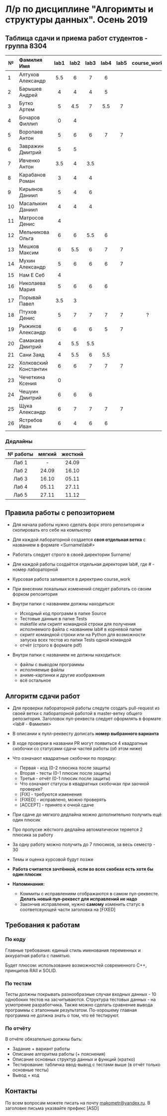 # Л/р по дисциплине "Алгоримты и структуры данных". Осень 2019
## Таблица сдачи и приема работ студентов - группа 8304

| №| Фамилия Имя |  lab1  |  lab2   |  lab3   |  lab4   |  lab5   |course_work| 
| -|:------------|:-------:|:-------:|:-------:|:-------:|:-------:|:---------:|
| 1| Алтухов Александр | 5.5 | 6 | 7 | 6 | | |
| 2| Барышев Андрей | 4 | 4 | 4 | 5 | | |
| 3| Бутко Артем | 5 | 4.5 | 7 | 5.5 | 7 | |
| 4| Бочаров Филлип | 0 | 4 | | | | |
| 5| Воропаев Антон | 5 | 6 | 6 | 7 | 7 | |
| 6| Завражин Дмитрий | 5 | 5 | | | | |
| 7| Ивченко Антон | 3.5 | 4 | 3.5 | | | |
| 8| Карабанов Роман | 3 | 4 | 4 | | | |
| 9| Кирьянов Даниил | 5 | 4 | 6 | | | |
|10| Масалыкин Даниил | 4 | 4 | 4 | | | |
|11| Матросов Денис | 4 | | | | | |
|12| Мельникова Ольга | 6 | 6 | 5.5 | 6 | | |
|13| Мешков Максим | 6 | 5.5 | 6 | 7 | 7 | |
|14| Мухин Александр | 5 | 6 | 6 | 6 | 7 | |
|15| Нам Е Себ | 4 | | | | | |
|16| Николаева Мария | 5 | 6 | 6 | 6 | | |
|17| Порывай Павел | 3.5 | 3 | | | | |
|18| Птухов Денис | 5 | 7 | 7 | 7 | 7 | ? |
|19| Рыжиков Александр | 6 | 6 | 6 | 5 | 7 | |
|20| Самакаев Дмитрий | 4 | 5.5 | 5.5 | | | |
|21| Сани Заяд | 4 | 5.5 | 6 | 5.5 | | |
|22| Холковский Константин | 6 | 6 | 7 | 7 | 7 | |
|23| Чечеткина Ксения | 0 | | | | | |
|24| Чешуин Дмитрий | 6 | 6 | 6 | | | |
|25| Щука Александр | 6 | 7 | 7 | 7 | 7 | |
|26| Ястребов Иван | 6 | 4 | 6 | 6 | | |

### Дедлайны
| № работы |  мягкий | жесткий |
|:--------:|:-------:|:-------:|
|   Лаб 1  |    -    |  24.09  |
|   Лаб 2  |  24.09  |  16.10  |
|   Лаб 3  |  16.10  |  05.11  |
|   Лаб 4  |  05.11  |  27.11  |
|   Лаб 5  |  27.11  |  11.12  |

## Правила работы с репозиторием

- Для начала работы нужно сделать форк этого репозитория и скопировать его себе на компьютер
- Для каждой лабораторной создается **своя отдельная ветка** c названием в формате <Surname\lab#>
- Работать следует строго в своей директории Surname/
- Для каждой работы создаётся отдельная директория lab#, где # - номер лабораторной
- Курсовая работа заливается в директрию course_work
- При внесении локальных изменений следует работать со своим форком репозитория

- Внутри папки с названием должны находиться:
    * Исходный код программ в папке Source
    * Тестовые данные в папке Tests
    * makefile или скрипт командной строки для получения исполняемого файла с названием lab# в корневой папке
    * скрипт командной строки или на Python для возможности запуска всех тестов из папки Tests одной командой
    * отчёт (строго в формате pdf)
- Внутри папки с названием не должны находиться:
    * файлы с выводом программы
    * исполняемые файлы
    * аниме-картинки и другие изображения
    * всё остальное
    
## Алгоритм сдачи работ
- Для проверки лабораторной работы следуте создать pull-request из своей ветки с лабораторной работой в master-ветку общего репозитория. Заголовок пул-реквеста следует оформлять в формате <lab# - Фамилия>
- В описании к пулл-реквесту дописать **номер выбранного варианта**
- В ходе проверки в названии PR могут появиться 4 квадратные скобочки со статусами сдачи частей работы (об этом ниже)
- Что означают квадратные скобочки по порядку:
  - Первая - код (0-2 плюсика после защиты)
  - Вторая - тесты (0-1 плюсик после защиты)
  - Третья - отчёт (0-1 плюсик после защиты)
  - Что означают статусы в квадратных скобочках при заочной проверке?
  - [FIX] - требуются изменения
  - [FIXED] - исправлено, можно проверять
  - [ACCEPT] - принято к очной сдаче
- При сдаче до мягкого дедлайна можно дополнительно получить ещё один плюсик
- Про пропуске жёсткого дедлайна автоматически теряется 2 плюсика за работу
- За одну работу можно получить до 7 плюсиков, за весь семестр - 30
- Темы и оценка курсовой будут позже

- **Работа считается зачтённой, если во всех скобках есть хотя бы один плюсик**

- **Напоминания:** 
  - Коммиты с исправлениям отображаются в самом пул-реквесте. **Делать новый пул-реквест для исправлений не надо**
  - Закончив исправления, нужно **самому** изменить статус в соответсвующей части заголовка на [FIXED]

## Требования к работам
### По коду
Главные требования: единый стиль именования переменных и аккуратная работа с памятью. 

Будет плюсом: использование возможностей современного С++, принципов RAII и SOLID.

### По тестам
Тесты должны покрывать разнообразные случаи входных данных - 10 однобоких тестов на засчитываются. Структура тестовых данных - на усмотрение разработчика. Также можно сделать сравнение вывода программы с эталонным результатом.
По-хорошему главная программа не должна знать о том, что её тестируют.

### По отчёту
В отчёте обязательно должны быть:
- Задание + вариант работы
- Описание алгоритма работы (+ пояснения)
- Описание основных структур данных и функций (кратко)
- Тестирование: табличка ввод-вывод с тестами выше (в отчёт только основные тесты)
- Вывод + код

## Контакты
По всем вопросам можете писать на почту makometr@yandex.ru. В заголовке письма указвайте префикс [ASD]

